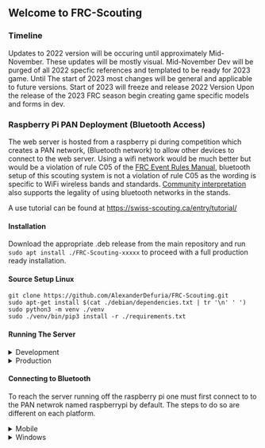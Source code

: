 ## Welcome to FRC-Scouting

### Timeline
Updates to 2022 version will be occuring until approximately Mid-November. These updates will be mostly visual.
Mid-November Dev will be purged of all 2022 specfic references and templated to be ready for 2023 game.
Until The start of 2023 most changes will be general and applicable to future versions.
Start of 2023 will freeze and release 2022 Version
Upon the release of the 2023 FRC season begin creating game specific models and forms in dev.

### Raspberry Pi PAN Deployment (Bluetooth Access)

The web server is hosted from a raspberry pi during competition which creates a PAN network, (Bluetooth network) to allow other devices to connect to the web server. Using a wifi network would be much better but would be a violation of rule C05 of the [FRC Event Rules Manual](https://firstfrc.blob.core.windows.net/frc2019/EventRules/EventRulesManual.pdf), bluetooth setup of this scouting system is not a violation of rule C05 as the wording is specific to WiFi wireless bands and standards. [Community interpretation](https://www.reddit.com/r/FRC/comments/67c7z4/bluetooth_at_competitions/) also supports the legality of using bluetooth networks in the stands.

A use tutorial can be found at https://swiss-scouting.ca/entry/tutorial/

#### Installation
Download the appropriate .deb release from the main repository and run ``` sudo apt install ./FRC-Scouting-xxxxx ``` to proceed with a full production ready installation.

#### Source Setup Linux
```
git clone https://github.com/AlexanderDefuria/FRC-Scouting.git
sudo apt-get install $(cat ./debian/dependencies.txt | tr '\n' ' ')
sudo python3 -m venv ./venv
sudo ./venv/bin/pip3 install -r ./requirements.txt
```

#### Running The Server
<details>
<summary> Development </summary>
To run in Django's development mode ``` python3 manage.py runserver ```. To have it available from other devices record the ip address produced by ``` ipconfig ```. After running ``` sudo python3 manage.py 0.0.0.0:80 ``` navigate to the ip address from the other device. Ensure your firewall allows incoming connections over port 80.
</details>
<details>
<summary> Production </summary>
To run in production follow this [guide from Digital Ocean](https://www.digitalocean.com/community/tutorials/how-to-set-up-django-with-postgres-nginx-and-gunicorn-on-ubuntu-16-04) to setup basic http access using nginx and gunicorn. 
</details>

#### Connecting to Bluetooth
To reach the server running off the raspberry pi one must first connect to to the PAN netwrok named raspberrypi by default. The steps to do so are different on each platform. 
<details>
    <summary> Mobile </summary>
    <br>
    <li> 1. Simply connect as per usual with any other bluetooth device. 
    <li> 2. On android one must change the settings of the connection to enable internet access over bluetooth. Connect to 127.20.1.1/entry.
</details>

<details>
    <summary> Windows </summary>
    <br>
    <img src="/docs/Step%202%20-%20Bluetooth%20in%20Windows%20Settings.png" width="32%" height="32%"> <img src="/docs/Step%203%20-%20Add%20A%20Device.png" width="32%" height="32%"> <img src="/docs/Step%204a%20-%20Change%20Adapter%20Settings.png" width="32%" height="32%">
    <img src="/docs/Step%204b%20-%20Network%20Connection%20Control%20Panel.png" width="32%" height="32%"> <img src="/docs/Step%205%20-%20View%20Bluetooth%20Network%20Devices.png" width="32%" height="32%"> <img src="/docs/Step%206%20-%20Connect%20To%20Access%20Point.png" width="32%" height="32%">
</details>
